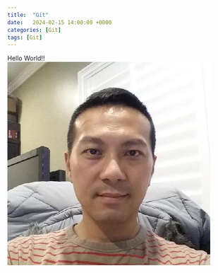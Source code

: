 ```yaml
---
title:  "Git"
date:   2024-02-15 14:00:00 +0000
categories: [Git]
tags: [Git]
---
```


Hello World!!
![AY image](/assets/img/AY.jpg)